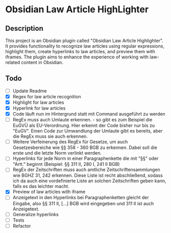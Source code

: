 # Obsidian Law Article HighLighter
## Description

This project is an Obsidian plugin called "Obsidian Law Article Highlighter". It provides functionality to recognize law articles using regular expressions, highlight them, create hyperlinks to law articles, and preview them with iframes. The plugin aims to enhance the experience of working with law-related content in Obsidian.
## Todo

- [ ] Update Readme
- [x] Regex for law article recognition
- [x] Highlight for law articles
- [x] Hyperlink for law articles
- [x] Code läuft nun im Hintergrund statt mit Command ausgeführt zu werden
- [ ] RegEx muss auch Umlaute erkennen.
  		- so gibt es zum Beispiel die EuGVÜ als EU-Verordnung. Hier erkennt der Code bisher nur bis zu "EuGV". Einen Code zur Umwandlung der Umlaute gibt es bereits, aber die RegEx muss sie auch erkennen.
- [ ] Weitere Verfeinerung des RegEx für Gesetze, um auch Gesetzesbereiche wie §§ 358 - 360 BGB zu erkennen. Dabei soll die erste und die letzte Norm verlinkt werden.
- [ ] Hyperlinks für jede Norm in einer Paragraphenkette die mit "§§" oder "Artt." beginnt (Beispiel: §§ 311 II, 280 I, 241 II BGB)
- [ ] RegEx der Zeitschriften muss auch amtliche Zeitschriftensammlungen wie BGHZ 31, 242 erkennen. Diese Liste ist recht abschließend, sodass ich da auch eine vordefinierte Liste an solchen Zeitschriften geben kann, falls es das leichter macht.
- [x] Preview of law articles with iframe
- [ ] Anzeigetext in den Hyperlinks bei Paragraphenketten gleicht der Eingabe, also §§ 311 II, [...] BGB wird eingegeben und 311 II ist auch Anzeigetext.
- [ ] Generalize hyperlinks
- [ ] Tests
- [ ] Refactor
